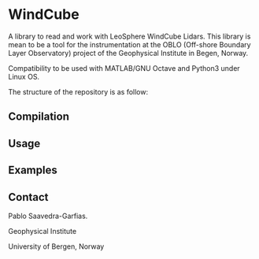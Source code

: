 # WindCube
A library to read and work with LeoSphere WindCube Lidars. This library is mean to be a tool for the instrumentation at the OBLO (Off-shore Boundary Layer Observatory) project of the Geophysical Institute in Begen, Norway.

Compatibility to be used with MATLAB/GNU Octave and Python3 under Linux OS.

The structure of the repository is as follow:

## Compilation


## Usage

## Examples

## Contact
Pablo Saavedra-Garfias.

Geophysical Institute

University of Bergen, 
Norway
